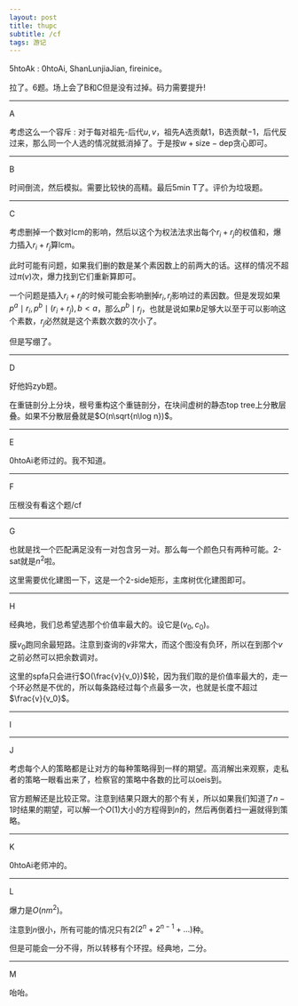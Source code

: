 ```yaml
---
layout: post
title: thupc
subtitle: /cf
tags: 游记
---
```


5htoAk : 0htoAi, ShanLunjiaJian, fireinice。

拉了。6题。场上会了B和C但是没有过掉。码力需要提升!

-----

A

考虑这么一个容斥 : 对于每对祖先-后代$u,v$，祖先A选贡献$1$，B选贡献$-1$，后代反过来，那么同一个人选的情况就抵消掉了。于是按$w+\mathrm{size}-\mathrm{dep}$贪心即可。

-----

B

时间倒流，然后模拟。需要比较快的高精。最后5min T了。评价为垃圾题。

-----

C

考虑删掉一个数对lcm的影响，然后以这个为权法法求出每个$r_i+r_j$的权值和，爆力插入$r_i+r_j$算lcm。

此时可能有问题，如果我们删的数是某个素因数上的前两大的话。这样的情况不超过$\pi(v)$次，爆力找到它们重新算即可。

一个问题是插入$r_i+r_j$的时候可能会影响删掉$r_i,r_j$影响过的素因数。但是发现如果$p^a\mid r_i,p^b\mid(r_i+r_j),b<a$，那么$p^b\mid r_j$，也就是说如果$b$足够大以至于可以影响这个素数，$r_j$必然就是这个素数次数的次小了。

但是写绷了。

-----

D

好他妈zyb题。

在重链剖分上分块，根号重构这个重链剖分，在块间虚树的静态top tree上分散层叠。如果不分散层叠就是$O(n\sqrt{n\log n})$。

-----

E

0htoAi老师过的。我不知道。

-----

F

压根没有看这个题/cf



-----

G

也就是找一个匹配满足没有一对包含另一对。那么每一个颜色只有两种可能。2-sat就是$n^2$啦。

这里需要优化建图一下，这是一个2-side矩形，主席树优化建图即可。

-----

H

经典地，我们总希望选那个价值率最大的。设它是$(v_0,c_0)$。

膜$v_0$跑同余最短路。注意到查询的$v$非常大，而这个图没有负环，所以在到那个$v$之前必然可以把余数调对。

这里的spfa只会进行$O(\frac{v}{v_0})$轮，因为我们取的是价值率最大的，走一个环必然是不优的，所以每条路经过每个点最多一次，也就是长度不超过$\frac{v}{v_0}$。

-----

I

-----

J

考虑每个人的策略都是让对方的每种策略得到一样的期望。高消解出来观察，走私者的策略一眼看出来了，检察官的策略中各数的比可以oeis到。

官方题解还是比较正常。注意到结果只跟大的那个有关，所以如果我们知道了$n-1$时结果的期望，可以解一个$O(1)$大小的方程得到$n$的，然后再倒着扫一遍就得到策略。

-----

K

0htoAi老师冲的。

-----

L

爆力是$O(nm^2)$。

注意到$n$很小，所有可能的情况只有$2(2^n+2^{n-1}+...)$种。

但是可能会一分不得，所以转移有个环捏。经典地，二分。

-----

M

咍咍。